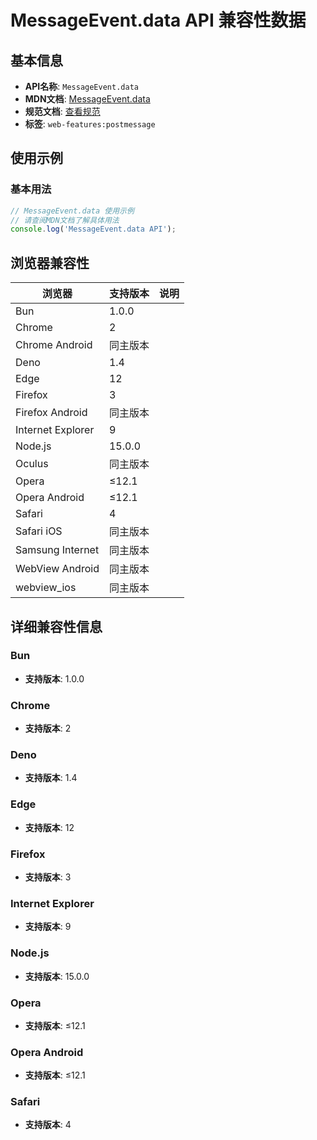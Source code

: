 # MessageEvent.data API 兼容性数据

## 基本信息

- **API名称**: `MessageEvent.data`
- **MDN文档**: [MessageEvent.data](https://developer.mozilla.org/docs/Web/API/MessageEvent/data)
- **规范文档**: [查看规范](https://html.spec.whatwg.org/multipage/comms.html#dom-messageevent-data-dev)
- **标签**: `web-features:postmessage`

## 使用示例

### 基本用法

```javascript
// MessageEvent.data 使用示例
// 请查阅MDN文档了解具体用法
console.log('MessageEvent.data API');
```

## 浏览器兼容性

| 浏览器 | 支持版本 | 说明 |
|--------|----------|------|
| Bun | 1.0.0 |  |
| Chrome | 2 |  |
| Chrome Android | 同主版本 |  |
| Deno | 1.4 |  |
| Edge | 12 |  |
| Firefox | 3 |  |
| Firefox Android | 同主版本 |  |
| Internet Explorer | 9 |  |
| Node.js | 15.0.0 |  |
| Oculus | 同主版本 |  |
| Opera | ≤12.1 |  |
| Opera Android | ≤12.1 |  |
| Safari | 4 |  |
| Safari iOS | 同主版本 |  |
| Samsung Internet | 同主版本 |  |
| WebView Android | 同主版本 |  |
| webview_ios | 同主版本 |  |

## 详细兼容性信息

### Bun

- **支持版本**: 1.0.0

### Chrome

- **支持版本**: 2

### Deno

- **支持版本**: 1.4

### Edge

- **支持版本**: 12

### Firefox

- **支持版本**: 3

### Internet Explorer

- **支持版本**: 9

### Node.js

- **支持版本**: 15.0.0

### Opera

- **支持版本**: ≤12.1

### Opera Android

- **支持版本**: ≤12.1

### Safari

- **支持版本**: 4

